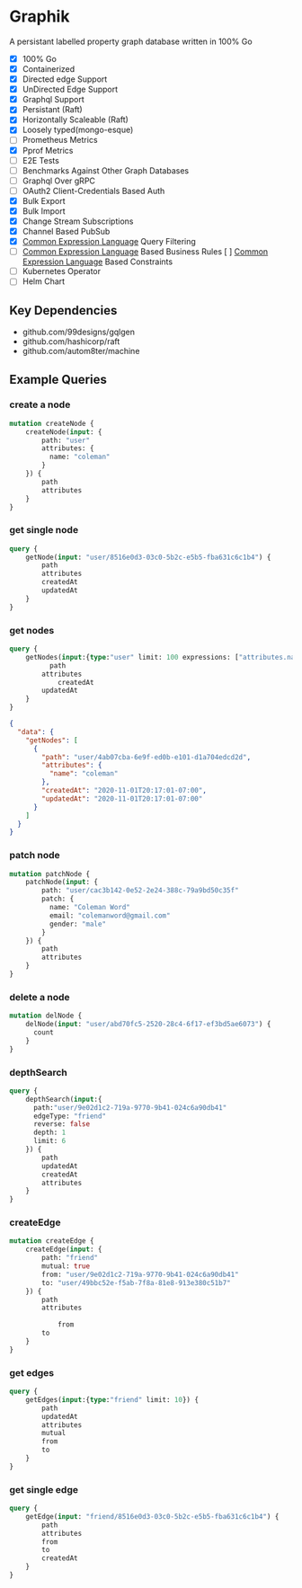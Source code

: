 # Graphik

A persistant labelled property graph database written in 100% Go

- [x] 100% Go
- [x] Containerized
- [x] Directed edge Support
- [x] UnDirected Edge Support
- [x] Graphql Support
- [x] Persistant (Raft)
- [x] Horizontally Scaleable (Raft)
- [x] Loosely typed(mongo-esque)
- [ ] Prometheus Metrics
- [x] Pprof Metrics
- [ ] E2E Tests
- [ ] Benchmarks Against Other Graph Databases
- [ ] Graphql Over gRPC
- [ ] OAuth2 Client-Credentials Based Auth
- [x] Bulk Export
- [x] Bulk Import
- [x] Change Stream Subscriptions
- [x] Channel Based PubSub
- [x] [Common Expression Language](https://opensource.google/projects/cel) Query Filtering
- [ ] [Common Expression Language](https://opensource.google/projects/cel) Based Business Rules
[ ] [Common Expression Language](https://opensource.google/projects/cel) Based Constraints
- [ ] Kubernetes Operator
- [ ] Helm Chart

## Key Dependencies

- github.com/99designs/gqlgen
- github.com/hashicorp/raft
- github.com/autom8ter/machine

## Example Queries

### create a node
```graphql
mutation createNode {
    createNode(input: {
        path: "user"
        attributes: {
          name: "coleman"
        }
    }) {
        path
        attributes
    }
}
```

### get single node

```graphql
query {
    getNode(input: "user/8516e0d3-03c0-5b2c-e5b5-fba631c6c1b4") {
        path
        attributes
        createdAt
        updatedAt
    }
}
```

### get nodes

```graphql
query {
    getNodes(input:{type:"user" limit: 100 expressions: ["attributes.name.startsWith(\"cole\")"]}) {
    	  path
        attributes
    		createdAt
        updatedAt
    }
}

```

```json
{
  "data": {
    "getNodes": [
      {
        "path": "user/4ab07cba-6e9f-ed0b-e101-d1a704edcd2d",
        "attributes": {
          "name": "coleman"
        },
        "createdAt": "2020-11-01T20:17:01-07:00",
        "updatedAt": "2020-11-01T20:17:01-07:00"
      }
    ]
  }
}
```
### patch node

```graphql
mutation patchNode {
    patchNode(input: {
        path: "user/cac3b142-0e52-2e24-388c-79a9bd50c35f"
        patch: {
          name: "Coleman Word"
          email: "colemanword@gmail.com"
          gender: "male"
        }
    }) {
        path
        attributes
    }
}
```

### delete a node

```graphql
mutation delNode {
    delNode(input: "user/abd70fc5-2520-28c4-6f17-ef3bd5ae6073") {
      count  
    }
}
```

### depthSearch

```graphql
query {
    depthSearch(input:{
      path:"user/9e02d1c2-719a-9770-9b41-024c6a90db41" 
      edgeType: "friend" 
      reverse: false
      depth: 1
      limit: 6
    }) {
    	path
        updatedAt
    	createdAt
        attributes
    }
}
```

### createEdge

```graphql
mutation createEdge {
    createEdge(input: {
      	path: "friend"
      	mutual: true
        from: "user/9e02d1c2-719a-9770-9b41-024c6a90db41"
        to: "user/49bbc52e-f5ab-7f8a-81e8-913e380c51b7"
    }) {
        path
        attributes
    	
    		from
        to
    }
}
```

### get edges

```graphql
query {
    getEdges(input:{type:"friend" limit: 10}) {
    	path
        updatedAt
        attributes
    	mutual
    	from
    	to
    }
}
```

### get single edge

```graphql
query {
    getEdge(input: "friend/8516e0d3-03c0-5b2c-e5b5-fba631c6c1b4") {
        path
        attributes
        from
        to
        createdAt
    }
}
```

